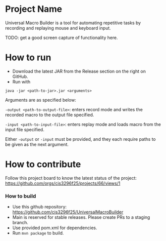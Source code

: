 # Project Name
Universal Macro Builder is a tool for automating repetitive tasks by recording and replaying mouse and keyboard input.

TODO: get a good screen capture of functionality here.
# How to run
- Download the latest JAR from the Release section on the right on GitHub.
- Run with
```
java -jar <path-to-jar>.jar <arguments>
```
Arguments are as specified below:

`-output <path-to-output-file>`:  enters record mode and writes the recorded macro to the output file specified.

`-input <path-to-input-file>`: enters replay mode and loads macro from the input file specified.

Either `-output` or `-input` must be provided, and they each require paths to be given as the next argument.

# How to contribute
Follow this project board to know the latest status of the project: https://github.com/orgs/cis3296f25/projects/66/views/1

### How to build
- Use this github repository: https://github.com/cis3296f25/UniversalMacroBuilder
- Main is reserved for stable releases. Please create PRs to a staging branch.
- Use provided pom.xml for dependencies.
- Run `mvn package` to build.
